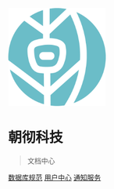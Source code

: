 <img src="images/logo.png" width="200px" />

# 朝彻科技

> 文档中心
> 


[数据库规范](sqlstyle/index?id=数据库设计规范)
[用户中心](sso/README?id=什么是用户中心)
[通知服务](notify/README?id=通知服务)